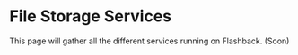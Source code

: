 # File Storage Services

This page will gather all the different services running on Flashback. (Soon)
